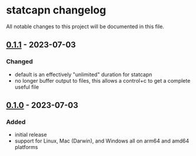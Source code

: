 # statcapn changelog

All notable changes to this project will be documented in this file.

## [0.1.1] - 2023-07-03

### Changed

- default is an effectively "unlimited" duration for statcapn
- no longer buffer output to files, this allows a control+c to get a complete useful file

## [0.1.0] - 2023-07-03

### Added

- initial release
- support for Linux, Mac (Darwin), and Windows all on arm64 and amd64 platforms

[0.1.1]: https://github.com/rsvihladremio/statcapn/compare/v0.1.0...v0.1.1
[0.1.0]: https://github.com/rsvihladremio/statcapn/releases/tag/v0.1.0
